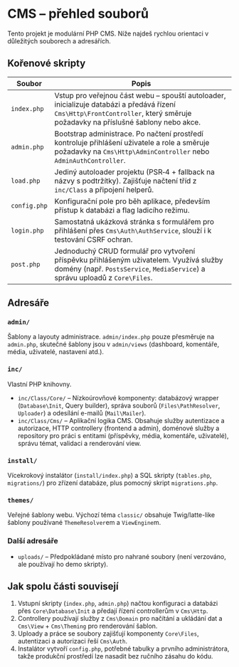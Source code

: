 # CMS – přehled souborů

Tento projekt je modulární PHP CMS. Níže najdeš rychlou orientaci v důležitých souborech a adresářích.

## Kořenové skripty

| Soubor | Popis |
| --- | --- |
| `index.php` | Vstup pro veřejnou část webu – spouští autoloader, inicializuje databázi a předává řízení `Cms\Http\FrontController`, který směruje požadavky na příslušné šablony nebo akce. |
| `admin.php` | Bootstrap administrace. Po načtení prostředí kontroluje přihlášení uživatele a role a směruje požadavky na `Cms\Http\AdminController` nebo `AdminAuthController`. |
| `load.php` | Jediný autoloader projektu (PSR‑4 + fallback na názvy s podtržítky). Zajišťuje načtení tříd z `inc/Class` a připojení helperů. |
| `config.php` | Konfigurační pole pro běh aplikace, především přístup k databázi a flag ladicího režimu. |
| `login.php` | Samostatná ukázková stránka s formulářem pro přihlášení přes `Cms\Auth\AuthService`, slouží i k testování CSRF ochran. |
| `post.php` | Jednoduchý CRUD formulář pro vytvoření příspěvku přihlášeným uživatelem. Využívá služby domény (např. `PostsService`, `MediaService`) a správu uploadů z `Core\Files`. |

## Adresáře

### `admin/`
Šablony a layouty administrace. `admin/index.php` pouze přesměruje na `admin.php`, skutečné šablony jsou v `admin/views` (dashboard, komentáře, média, uživatelé, nastavení atd.).

### `inc/`
Vlastní PHP knihovny.
- `inc/Class/Core/` – Nízkoúrovňové komponenty: databázový wrapper (`Database\Init`, Query builder), správa souborů (`Files\PathResolver`, `Uploader`) a odesílání e-mailů (`Mail\Mailer`).
- `inc/Class/Cms/` – Aplikační logika CMS. Obsahuje služby autentizace a autorizace, HTTP controllery (frontend a admin), doménové služby a repository pro práci s entitami (příspěvky, média, komentáře, uživatelé), správu témat, validaci a renderování view.

### `install/`
Vícekrokový instalátor (`install/index.php`) a SQL skripty (`tables.php`, `migrations/`) pro zřízení databáze, plus pomocný skript `migrations.php`.

### `themes/`
Veřejné šablony webu. Výchozí téma `classic/` obsahuje Twig/latte-like šablony používané `ThemeResolver`em a `ViewEngine`m.

### Další adresáře
- `uploads/` – Předpokládané místo pro nahrané soubory (není verzováno, ale používají ho demo skripty).

## Jak spolu části souvisejí
1. Vstupní skripty (`index.php`, `admin.php`) načtou konfiguraci a databázi přes `Core\Database\Init` a předají řízení controllerům v `Cms\Http`.
2. Controllery používají služby z `Cms\Domain` pro načítání a ukládání dat a `Cms\View` + `Cms\Theming` pro renderování šablon.
3. Uploady a práce se soubory zajišťují komponenty `Core\Files`, autentizaci a autorizaci řeší `Cms\Auth`.
4. Instalátor vytvoří `config.php`, potřebné tabulky a prvního administrátora, takže produkční prostředí lze nasadit bez ručního zásahu do kódu.
